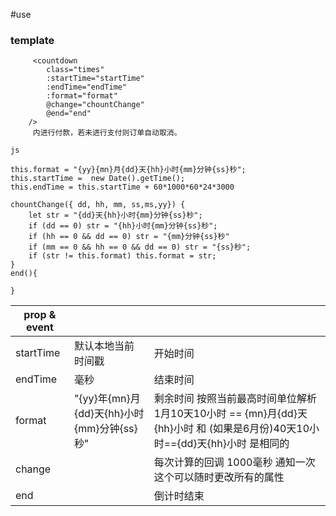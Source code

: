 #use 

### template
```
     <countdown
        class="times"
        :startTime="startTime"
        :endTime="endTime"
        :format="format"
        @change="chountChange"
        @end="end"
    />
     内进行付款，若未进行支付则订单自动取消。

js
```
    this.format = "{yy}{mn}月{dd}天{hh}小时{mm}分钟{ss}秒";
    this.startTime =  new Date().getTime();
    this.endTime = this.startTime + 60*1000*60*24*3000
    
    chountChange({ dd, hh, mm, ss,ms,yy}) {
        let str = "{dd}天{hh}小时{mm}分钟{ss}秒";
        if (dd == 0) str = "{hh}小时{mm}分钟{ss}秒";
        if (hh == 0 && dd == 0) str = "{mm}分钟{ss}秒"
        if (mm == 0 && hh == 0 && dd == 0) str = "{ss}秒";
        if (str != this.format) this.format = str;
    }
    end(){
    
    }

| prop & event |                                            |                                                              |
| ------------ | ------------------------------------------ | ------------------------------------------------------------ |
| startTime    | 默认本地当前时间戳                         | 开始时间                                                     |
| endTime      | 毫秒                                       | 结束时间                                                     |
| format       | "{yy}年{mn}月{dd}天{hh}小时{mm}分钟{ss}秒" | 剩余时间 按照当前最高时间单位解析 1月10天10小时 == {mn}月{dd}天{hh}小时 和  (如果是6月份)40天10小时=={dd}天{hh}小时 是相同的 |
| change |                                            | 每次计算的回调 1000毫秒 通知一次  这个可以随时更改所有的属性 |
| end          |                                            | 倒计时结束                                                   |

​    